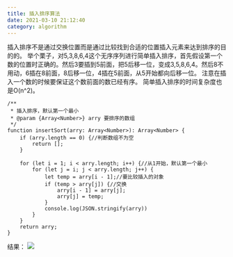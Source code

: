 ```yaml
---
title: 插入排序算法
date: 2021-03-10 21:12:40
category: algorithm
---
```

插入排序不是通过交换位置而是通过比较找到合适的位置插入元素来达到排序的目的的。
举个栗子，对5,3,8,6,4这个无序序列进行简单插入排序，首先假设第一个数的位置时正确的。然后3要插到5前面，把5后移一位，变成3,5,8,6,4。然后8不用动，6插在8前面，8后移一位，4插在5前面，从5开始都向后移一位。
注意在插入一个数的时候要保证这个数前面的数已经有序。
简单插入排序的时间复杂度也是O(n^2)。
```
/**
 * 插入排序，默认第一个最小
 * @param {Array<Number>} arry 要排序的数组
 */
function insertSort(arry: Array<Number>): Array<Number> {
    if (arry.length == 0) {//判断数组不为空
        return [];
    }

    for (let i = 1; i < arry.length; i++) {//从1开始，默认第一个最小
        for (let j = i; j < arry.length; j++) {
            let temp = arry[i - 1];//要比较插入的对象
            if (temp > arry[j]) {//交换
                arry[i - 1] = arry[j];
                arry[j] = temp;
            }
            console.log(JSON.stringify(arry))
        }
    }
    return arry;
}
```
结果：
![](https://upload-images.jianshu.io/upload_images/10024246-f12c9836893ac6d1.png?imageMogr2/auto-orient/strip%7CimageView2/2/w/1240)
